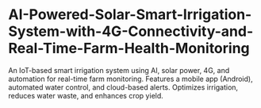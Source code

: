 # AI-Powered-Solar-Smart-Irrigation-System-with-4G-Connectivity-and-Real-Time-Farm-Health-Monitoring
An IoT-based smart irrigation system using AI, solar power, 4G, and automation for real-time farm monitoring. Features a mobile app (Android), automated water control, and cloud-based alerts. Optimizes irrigation, reduces water waste, and enhances crop yield. 
